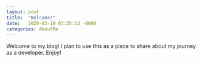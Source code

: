 ```yaml
---
layout: post
title:  "Welcome!"
date:   2020-03-19 03:35:13 -0600
categories: AboutMe
---
```

Welcome to my blog! I plan to use this as a place to share about my journey as a developer. Enjoy!
